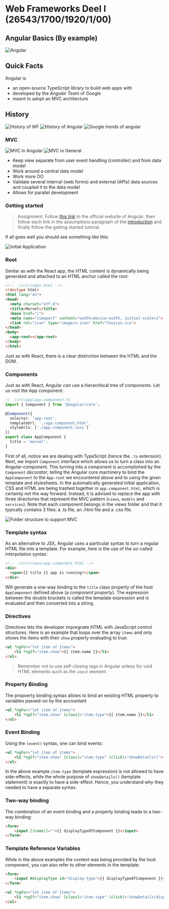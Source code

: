 # Web Frameworks Deel I (26543/1700/1920/1/00)

## Angular Basics (By example)

![Angular](Media/Angular_Logo.png)

## Quick Facts

Angular is

- an open-source TypeScript library to build web apps with
- developed by the *Angular Team* of Google
- meant to adopt an MVC architecture

## History

![History of WF](Media/History_WF.png)
![History of Angular](Media/Angular_History.png)
![Google trends of angular](Media/GT_Angular_JS.png)

### MVC

![MVC in Angular](Media/Angular_MVC.png)
![MVC in General](Media/MVC.png)

- Keep view separate from user event handling (controller) and from data model
- Work around a central data model
- Work more OO
- Validate several internal (web forms) and external (APIs) data sources and coupled it to the data model
- Allows for parallel development

### Getting started

> Assignment: Follow [this link](https://angular.io) to the official website of Angular, then follow each link in the assumptions paragraph of the [introduction](https://angular.io/docs) and finally follow the getting started tutorial.

If all goes well you should see something like this:

![Initial Application](Media/Angular_Start.png)

### Root

Similar as with the React app, the HTML content is dynamically being generated and attached to an HTML anchor called the root:

```html
<!-- .\src\index.html -->
<!doctype html>
<html lang="en">
<head>
  <meta charset="utf-8">
  <title>Marvel</title>
  <base href="/">
  <meta name="viewport" content="width=device-width, initial-scale=1">
  <link rel="icon" type="image/x-icon" href="favicon.ico">
</head>
<body>
  <app-root></app-root>
</body>
</html>
```

Just as with React, there is a clear distinction between the HTML and the DOM.

### Components

Just as with React, Angular *can* use a hierarchical tree of *components*. Let us visit the App component:

```ts
// .\src\app\app.component.ts
import { Component } from '@angular/core';

@Component({
  selector: 'app-root',
  templateUrl: './app.component.html',
  styleUrls: ['./app.component.less']
})
export class AppComponent {
  title = 'marvel';
}
```

First of all, notice we are dealing with TypeScript (hence the `.ts` extension). Next, we import `Component` interface which allows us to turn a class into an Angular-component. This turning into a component is accomplished by the `Component` *decorator*, telling the Angular core machinery to bind the `AppComponent` to the `App-root` we encountered above and to using the given template and stylesheets. In the automatically generated initial application, CSS and HTML are being trashed together in `app.component.html`, which is certainly not the way forward. Instead, it is advised to replace the app with three directories that represent the MVC pattern (`views`, `models` and `services`). Note that each component belongs in the views folder and that it typically contains 3 files: a .ts file, an .html file  and a .css file.

![Folder structure to support MVC](Media/MVC_Folders.png)

### Template syntax

As an alternative to JSX, Angular uses a particular syntax to turn a regular HTML file into a template. For example, here is the use of the so-called interpolation syntax:

```html
<!-- .\src\views\app.component.html -->
<div>
  <span>{{ title }} app is running!</span>
</div>
```

Will generate a one-way binding to the `title` class property of the host `AppComponent` defined above (a *component property*). The expression between the double brackets is called the template expression and is evaluated and then converted into a string.

### Directives

Directives lets the developer impregnate HTML with JavaScript control structures. Here is an example that loops over the array `items` and only shows the items with their `show` property evaluating to true:

```html
<ul *ngFor="let item of items">
	<li *ngIf="item.show">{{ item.name }}</li>
</ul>
```

> Remember not to use self-closing tags in Angular unless for void HTML elements such as the `input` element

### Property Binding

The propoerty binding syntax allows to bind an existing HTML property to variables passed-on by the accountant

```html
<ul *ngFor="let item of items">
	<li *ngIf="item.show" [class]="item.type">{{ item.name }}</li>
</ul>
```

### Event Binding

Using the `(event)` syntax, one can bind events:

```html
<ul *ngFor="let item of items">
	<li *ngIf="item.show" [class]="item.type" (click)="showDetails()">{{ item.name }}</li>
</ul>
```

In the above example `item.type` (template expression) is not allowed to have side-effects, while the whole purpose of `showDetails()` (template statement) is exactly to have a side-effect. Hence, you understand why they needed to have a separate syntax.

### Two-way binding

The combination of an event binding and a property binding leads to a two-way binding:

```html
<form>
	<input [(name)]="">{{ displayTypeOfComponent }}</input>
</form>
```

### Template Reference Variables

While in the above examples the context was being provided by the host component, you can also refer to other elements in the template:

```html
<form>
	<input #displayType id="display-type">{{ displayTypeOfComponent }}</input>
</form>

<ul *ngFor="let item of items">
	<li *ngIf="item.show" [class]="item.type" (click)="showDetails(displayType)">{{ item.name }}</li>
</ul>
```
